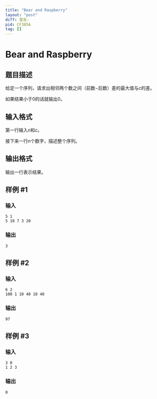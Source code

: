 ```yaml
---
title: "Bear and Raspberry"
layout: "post"
diff: 普及-
pid: CF385A
tag: []
---
```


# Bear and Raspberry

## 题目描述

给定一个序列，请求出相邻两个数之间（前数$-$后数）差的最大值与$c$的差。

如果结果小于$0$的话就输出$0$。

## 输入格式

第一行输入$n$和$c$。

接下来一行$n$个数字，描述整个序列。

## 输出格式

输出一行表示结果。

## 样例 #1

### 输入

```
5 1
5 10 7 3 20

```

### 输出

```
3

```

## 样例 #2

### 输入

```
6 2
100 1 10 40 10 40

```

### 输出

```
97

```

## 样例 #3

### 输入

```
3 0
1 2 3

```

### 输出

```
0

```

